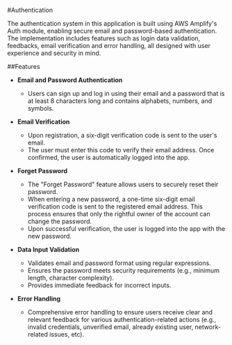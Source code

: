 #Authentication

The authentication system in this application is built using AWS Amplify's Auth module, enabling secure email and password-based authentication. The implementation includes features such as login data validation, feedbacks, email verification and error handling, all designed with user experience and security in mind.

##Features

- **Email and Password Authentication**
  - Users can sign up and log in using their email and a password that is at least 8 characters long and contains alphabets, numbers, and symbols.

- **Email Verification**
  - Upon registration, a six-digit verification code is sent to the user's email.
  - The user must enter this code to verify their email address. Once confirmed, the user is automatically logged into the app.

- **Forget Password**
  - The "Forget Password" feature allows users to securely reset their password.
  - When entering a new password, a one-time six-digit email verification code is sent to the registered email address. This process ensures that only the rightful owner of the account can change the password.
  - Upon successful verification, the user is logged into the app with the new password.

- **Data Input Validation**
  - Validates email and password format using regular expressions.
  - Ensures the password meets security requirements (e.g., minimum length, character complexity).
  - Provides immediate feedback for incorrect inputs.

- **Error Handling**
  - Comprehensive error handling to ensure users receive clear and relevant feedback for various authentication-related actions (e.g., invalid credentials, unverified email, already existing user, network-related issues, etc).





